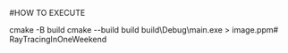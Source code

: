 #HOW TO EXECUTE

cmake -B build
cmake --build build
build\Debug\main.exe > image.ppm# RayTracingInOneWeekend
